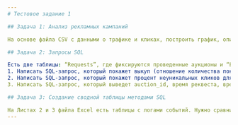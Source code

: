 ```yaml
---
# Тестовое задание 1

## Задача 1: Анализ рекламных кампаний

На основе файла CSV с данными о трафике и кликах, построить график, описать выявленные паттерны, определить самые эффективные срезы по CR и CTR (создать тетрадь Jupyter Notebook).

## Задача 2: Запросы SQL

Есть две таблицы: “Requests”, где фиксируются проведенные аукционы и “Events”, куда записываются факты показа рекламы (show) и кликов (click) пользователя по рекламе. Данные auction_id “Requests” будет совпадать с auction_id показа и клика. Уникальность клика определяется кликовой ссылкой (url). Наличие в базе повторяющихся кликовых ссылок возможно, если пользователь кликнул по рекламному объявлению дважды, при этом время события (event_time) может различаться. Это неуникальные клики. Нужно:
1. Написать SQL-запрос, который покажет выкуп (отношение количества показов к количеству запросов) по сочетанию country+os за 01.04.2020. Должна получиться таблица вида: country | os | buyout
2. Написать SQL-запрос, который покажет процент неуникальных кликов для каждого из источников (source) за 01.04.2020. Должна получиться таблица вида: source |  not_unique
3. Написать SQL-запрос, который выведет auction_id, время реквеста, время показа и время первого клика этого аукциона.

## Задача 3: Создание сводной таблицы методами SQL

На Листах 2 и 3 файла Excel есть таблицы с логами событий. Нужно сравнить их между собой и найти события, которые есть в одной таблице, но нет в другой. Время (unixtime), при этом может быть разным для одного и того же события. После нахождения дополнительно опишите способ, который вы использовали.
---
```

